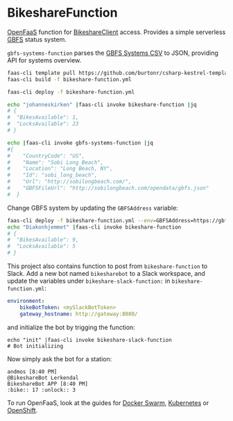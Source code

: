 BikeshareFunction
===

[OpenFaaS](https://www.openfaas.com/) function for [BikeshareClient](https://github.com/andmos/BikeshareClient) access.
Provides a simple serverless [GBFS](https://github.com/NABSA/gbfs) status system.

`gbfs-systems-function` parses the [GBFS Systems CSV](https://raw.githubusercontent.com/NABSA/gbfs/master/systems.csv) to JSON, providing API for systems overview.

```bash
faas-cli template pull https://github.com/burtonr/csharp-kestrel-template
faas-cli build -f bikeshare-function.yml

faas-cli deploy -f bikeshare-function.yml

echo "johanneskirken" |faas-cli invoke bikeshare-function |jq
# {
#  "BikesAvailable": 1,
#  "LocksAvailable": 23
# }

echo |faas-cli invoke gbfs-systems-function |jq
#{
#    "CountryCode": "US",
#    "Name": "Sobi Long Beach",
#    "Location": "Long Beach, NY",
#    "Id": "sobi_long_beach",
#    "Url": "http://sobilongbeach.com/",
#    "GBFSFileUrl": "http://sobilongbeach.com/opendata/gbfs.json"
#  }
```

Change GBFS system by updating the `GBFSAddress` variable:

```bash
faas-cli deploy -f bikeshare-function.yml --env=GBFSAddress=https://gbfs.urbansharing.com/oslobysykkel.no/gbfs.json update=true
echo "Diakonhjemmet" |faas-cli invoke bikeshare-function
# {
#  "BikesAvailable": 9,
#  "LocksAvailable": 5
# }
```

This project also contains function to post from `bikeshare-function` to Slack. Add a new bot named `bikesharebot` to a Slack workspace, and update the variables under `bikeshare-slack-function:` in `bikeshare-function.yml`:

```yaml
environment:
    bikeBotToken: <mySlackBotToken>
    gateway_hostname: http://gateway:8080/
```
and initialize the bot by trigging the function:

```shell
echo "init" |faas-cli invoke bikeshare-slack-function
# Bot initializing
```

Now simply ask the bot for a station:

```shell
andmos [8:40 PM]
@BikeshareBot Lerkendal
BikeshareBot APP [8:40 PM]
:bike:: 17 :unlock:: 3
```

To run OpenFaaS, look at the guides for [Docker Swarm](https://docs.openfaas.com/deployment/docker-swarm/), [Kubernetes](https://docs.openfaas.com/deployment/kubernetes/) or [OpenShift](https://docs.openfaas.com/deployment/openshift/).

